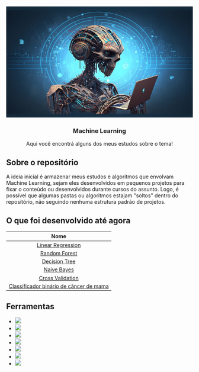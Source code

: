 <!-- PROJECT LOGO -->
<br />
<div align="center">
  <a href="https://github.com/othneildrew/Best-README-Template">
    <img src="images/logo.jpg" alt="Logo" width="800" height="300">
  </a>

  <h3 align="center">Machine Learning</h3>

  <p align="center">
    Aqui você encontrá alguns dos meus estudos sobre o tema!
    <br />
  </p>
</div>

<!-- ABOUT THE PROJECT -->
## Sobre o repositório


A ideia inicial é armazenar meus estudos e algoritmos que envolvam Machine Learning, sejam eles desenvolvidos em pequenos projetos para fixar o conteúdo ou desenvolvidos durante cursos do assunto. Logo, é possível que algumas pastas ou algoritmos estajam "soltos" dentro do repositório, não seguindo nenhuma estrutura padrão de projetos.


## O que foi desenvolvido até agora
| Nome                |
| :---:               |  
| [Linear Regression](https://github.com/LucasGoomes/machine_learning/tree/main/linear_regression)   |
| [Random Forest](https://github.com/LucasGoomes/machine_learning/tree/main/random_forest)       |
| [Decision Tree](https://github.com/LucasGoomes/machine_learning/tree/main/decision_tree)       |
| [Naive Bayes](https://github.com/LucasGoomes/machine_learning/tree/main/naive_bayes)         |
| [Cross Validation](https://github.com/LucasGoomes/machine_learning/tree/main/cross_validation)         |
| [Classificador binário de câncer de mama](https://github.com/LucasGoomes/machine_learning/tree/main/breast_cancer_classification)        |


## Ferramentas


* <img src="https://img.shields.io/badge/Python-FFD43B?style=for-the-badge&logo=python&logoColor=blue" /> 
* <img src="https://img.shields.io/badge/Numpy-777BB4?style=for-the-badge&logo=numpy&logoColor=white" />
* <img src="https://img.shields.io/badge/Pandas-2C2D72?style=for-the-badge&logo=pandas&logoColor=white" />
* <img src="https://img.shields.io/badge/Plotly-239120?style=for-the-badge&logo=plotly&logoColor=white" />
* <img src="https://img.shields.io/badge/TensorFlow-FF6F00?style=for-the-badge&logo=TensorFlow&logoColor=white" />
* <img src="https://img.shields.io/badge/scikit_learn-F7931E?style=for-the-badge&logo=scikit-learn&logoColor=white" />
* <img src="https://img.shields.io/badge/PyTorch-EE4C2C?style=for-the-badge&logo=pytorch&logoColor=white" />

